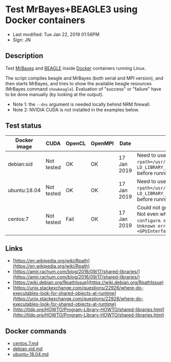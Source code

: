 # Test MrBayes+BEAGLE3 using Docker containers

- Last modified: Tue Jan 22, 2019  01:56PM
- Sign: JN

## Description

Test [MrBayes](https://github.com/NBISweden/MrBayes) and
[BEAGLE](https://github.com/beagle-dev/beagle-lib) inside
[Docker](https://www.docker.com/) containers running Linux.

The script compiles beagle and MrBayes (both serial and MPI version),
and then starts MrBayes, and tries to show the available beagle
resources (MrBayes command `showbeagle`).
Evaluation of "success" or "failure" have to be done manually
(by looking at the output).

- Note 1: the `--dns` argument is needed locally behind NRM firewall.
- Note 2: NVIDIA CUDA is not installed in the examples below.


## Test status

| Docker image | CUDA       | OpenCL | OpenMPI | Date        | Comments |
|--------------|------------|--------|-------- |-------------|----------|
| debian:sid   | Not tested | OK     | OK      | 17 Jan 2019 | Need to use `./configure LDFLAGS=-Wl,-rpath=/usr/local/lib` for beagle, or set `LD_LIBRARY_PATH=$LD_LIBRARY_PATH:/usr/local/lib"` before running `mb`|
| ubuntu:18.04 | Not tested | OK     | OK      | 17 Jan 2019 | Need to use `./configure LDFLAGS=-Wl,-rpath=/usr/local/lib` for beagle, or set `LD_LIBRARY_PATH=$LD_LIBRARY_PATH:/usr/local/lib"` before running `mb`|
| centos:7     | Not tested | Fail   | OK      | 17 Jan 2019 | Could not get beagle to run if OpenCL was installed. Not even when using `--without-opencl` for `configure`. `showb` in MrBayes gives `OpenCL error: Unknown error from file <GPUInterfaceOpenCL.cpp>, line 115`|


## Links

- [https://en.wikipedia.org/wiki/Rpath](https://en.wikipedia.org/wiki/Rpath)
- [https://amir.rachum.com/blog/2016/09/17/shared-libraries/](https://amir.rachum.com/blog/2016/09/17/shared-libraries/)
- [https://wiki.debian.org/RpathIssue](https://wiki.debian.org/RpathIssue)
- [https://unix.stackexchange.com/questions/22926/where-do-executables-look-for-shared-objects-at-runtime](https://unix.stackexchange.com/questions/22926/where-do-executables-look-for-shared-objects-at-runtime)
- [http://tldp.org/HOWTO/Program-Library-HOWTO/shared-libraries.html](http://tldp.org/HOWTO/Program-Library-HOWTO/shared-libraries.html)

## Docker commands

- [centos.7.md](centos.7.md)
- [debian.sid.md](debian.sid.md)
- [ubuntu-18.04.md](ubuntu-18.04.md)
